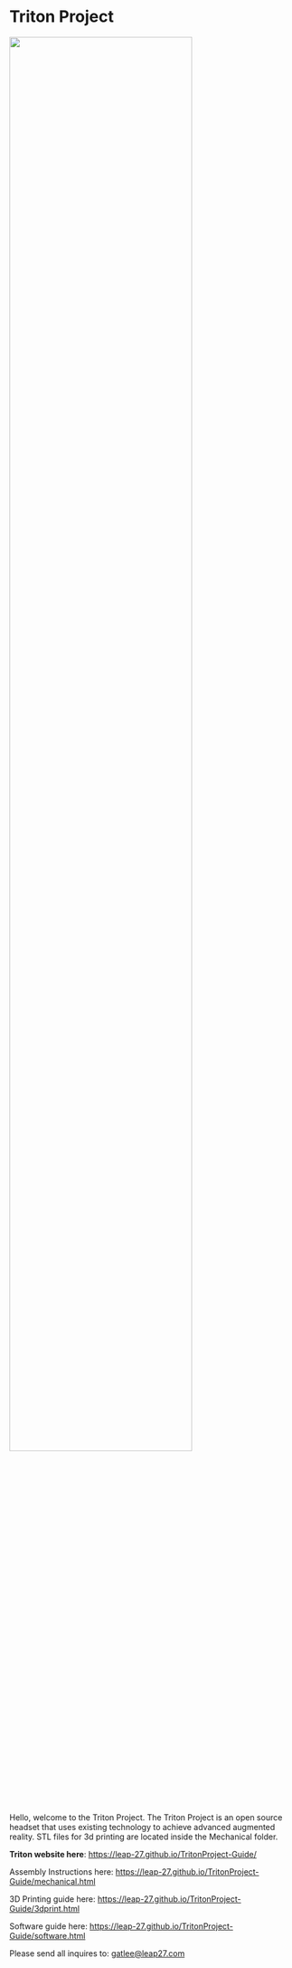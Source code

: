# Triton Project

<!-- ![Alt text](./Mechanical/imgs/githubCover.png) -->
<img src="./Mechanical/imgs/githubCover.png" width="80%" height="80%">

Hello, welcome to the Triton Project. The Triton Project is an open source headset that uses existing 
technology to achieve advanced augmented reality. STL files for 3d printing are located inside the Mechanical folder. 

**Triton website here**: https://leap-27.github.io/TritonProject-Guide/

Assembly Instructions here: https://leap-27.github.io/TritonProject-Guide/mechanical.html

3D Printing guide here: https://leap-27.github.io/TritonProject-Guide/3dprint.html

Software guide here: https://leap-27.github.io/TritonProject-Guide/software.html

Please send all inquires to: gatlee@leap27.com 
